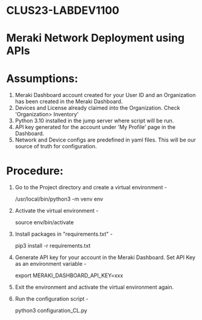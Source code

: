 # CLUS23-LABDEV1100
# Meraki Network Deployment using APIs


# Assumptions:
1. Meraki Dashboard account created for your User ID and an Organization has been created in the Meraki Dashboard.
2. Devices and License already claimed into the Organization. Check 'Organization> Inventory'
3. Python 3.10 installed in the jump server where script will be run.
4. API key generated for the account under 'My Profile' page in the Dashboard.
5. Network and Device configs are predefined in yaml files. This will be our source of truth for configuration.

# Procedure:
1. Go to the Project directory and create a virtual environment -

    /usr/local/bin/python3 -m venv env

2. Activate the virtual environment -

    source env/bin/activate

3. Install packages in "requirements.txt" - 

    pip3 install -r requirements.txt
 
4. Generate API key for your account in the Meraki Dashboard. Set API Key as an environment variable -

    export MERAKI_DASHBOARD_API_KEY=xxx
  
5. Exit the environment and activate the virtual environment again.
  
6. Run the configuration script -
    
    python3 configuration_CL.py
